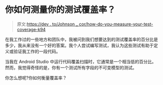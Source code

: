 # 你如何测量你的测试覆盖率？

> 原文:[https://dev . to/Johnson _ cor/how-do-you-measure-your-test-coverage-k94](https://dev.to/johnson_cor/how-do-you-measure-your-test-coverage-k94)

在我工作过的一些地方和团队中，我被问到我们想要达到的测试覆盖率的百分比是多少，我从来没有一个好的答案。我个人尝试编写测试，我认为这些测试有助于定义或验证我工作的一段代码。

当我在 Android Studio 中运行代码覆盖扫描时，它通常是一个相当低的百分比。然而，我觉得奇怪的是，你有一个测试所有字段的不可变模型的测试。

你怎么想呢?你如何衡量覆盖率？